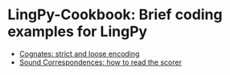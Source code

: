 # LingPy-Cookbook: Brief coding examples for LingPy

* [Cognates: strict and loose encoding](https://github.com/lingpy/cookbook/blob/master/cognates-partial-strict-loose.ipynb)
* [Sound Correspondences: how to read the scorer](https://github.com/lingpy/cookbook/blob/master/sound-correspondences.ipynb)
